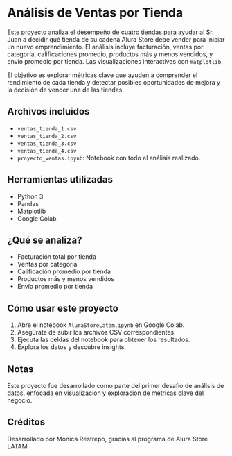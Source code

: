 # Análisis de Ventas por Tienda

Este proyecto analiza el desempeño de cuatro tiendas para ayudar al Sr. Juan a decidir qué tienda de su cadena Alura Store debe vender para iniciar un nuevo emprendimiento. El análisis incluye facturación, ventas por categoría, calificaciones promedio, productos más y menos vendidos, y envío promedio por tienda. Las visualizaciones interactivas con `matplotlib`.

El objetivo es explorar métricas clave que ayuden a comprender el rendimiento de cada tienda y detectar posibles oportunidades de mejora y la decisión de vender una de las tiendas.

## Archivos incluidos

- `ventas_tienda_1.csv`
- `ventas_tienda_2.csv`
- `ventas_tienda_3.csv`
- `ventas_tienda_4.csv`
- `proyecto_ventas.ipynb`: Notebook con todo el análisis realizado.

## Herramientas utilizadas

- Python 3
- Pandas
- Matplotlib
- Google Colab

## ¿Qué se analiza?

- Facturación total por tienda
- Ventas por categoría
- Calificación promedio por tienda
- Productos más y menos vendidos
- Envío promedio por tienda


## Cómo usar este proyecto

1. Abre el notebook `AluraStoreLatam.ipynb` en Google Colab.
2. Asegúrate de subir los archivos CSV correspondientes.
3. Ejecuta las celdas del notebook para obtener los resultados.
4. Explora los datos y descubre insights.

## Notas

Este proyecto fue desarrollado como parte del primer desafío de análisis de datos, enfocada en visualización y exploración de métricas clave del negocio.

## Créditos

Desarrollado por Mónica Restrepo, gracias al programa de Alura Store LATAM
